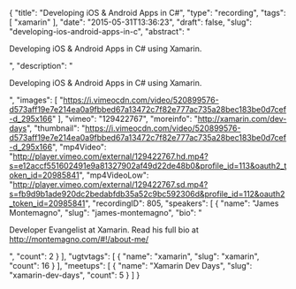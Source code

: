 {
  "title": "Developing iOS & Android Apps in C#",
  "type": "recording",
  "tags": [
    "xamarin"
  ],
  "date": "2015-05-31T13:36:23",
  "draft": false,
  "slug": "developing-ios-android-apps-in-c",
  "abstract": "<p>Developing iOS & Android Apps in C# using Xamarin.</p>",
  "description": "<p>Developing iOS & Android Apps in C# using Xamarin.</p>",
  "images": [
    "https://i.vimeocdn.com/video/520899576-d573aff19e7e214ea0a9fbbed67a13472c7f82e777ac735a28bec183be0d7cef-d_295x166"
  ],
  "vimeo": "129422767",
  "moreinfo": "http://xamarin.com/dev-days",
  "thumbnail": "https://i.vimeocdn.com/video/520899576-d573aff19e7e214ea0a9fbbed67a13472c7f82e777ac735a28bec183be0d7cef-d_295x166",
  "mp4Video": "http://player.vimeo.com/external/129422767.hd.mp4?s=e12accf551602491e9a81327902af49d22de48b0&profile_id=113&oauth2_token_id=20985841",
  "mp4VideoLow": "http://player.vimeo.com/external/129422767.sd.mp4?s=fb9d9b1ade920dc2bedabfdb35a52c9bc592306d&profile_id=112&oauth2_token_id=20985841",
  "recordingID": 805,
  "speakers": [
    {
      "name": "James Montemagno",
      "slug": "james-montemagno",
      "bio": "<p>Developer Evangelist at Xamarin. Read his full bio at http://montemagno.com/#!/about-me/</p>",
      "count": 2
    }
  ],
  "ugtvtags": [
    {
      "name": "xamarin",
      "slug": "xamarin",
      "count": 16
    }
  ],
  "meetups": [
    {
      "name": "Xamarin Dev Days",
      "slug": "xamarin-dev-days",
      "count": 5
    }
  ]
}